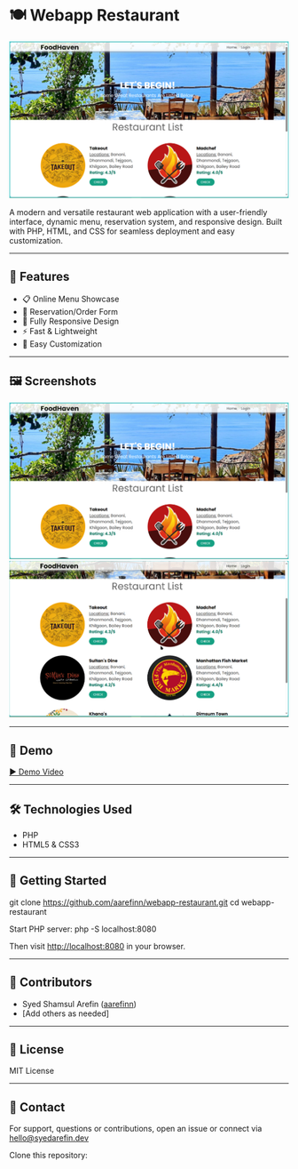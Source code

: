 # 🍽️ Webapp Restaurant

![Homepage Preview](Screenshots/1.png)

A modern and versatile restaurant web application with a user-friendly interface, dynamic menu, reservation system, and responsive design. Built with PHP, HTML, and CSS for seamless deployment and easy customization.

---

## 🚀 Features

- 📋 Online Menu Showcase  
- 📝 Reservation/Order Form  
- 📱 Fully Responsive Design  
- ⚡ Fast & Lightweight  
- 🎨 Easy Customization

---

## 🖼️ Screenshots

![Home Page](Screenshots/1.png)
![Login/Order Page](Screenshots/2.png)

---

## 🎥 Demo

[▶️ Demo Video](Demo%20Video.mp4)

---

## 🛠️ Technologies Used

- PHP
- HTML5 & CSS3

---

## 🏁 Getting Started

git clone https://github.com/aarefinn/webapp-restaurant.git
cd webapp-restaurant

Start PHP server:
php -S localhost:8080


Then visit [http://localhost:8080](http://localhost:8080) in your browser.

---

## 👥 Contributors

- Syed Shamsul Arefin ([aarefinn](https://github.com/aarefinn))
- [Add others as needed]

---

## 📄 License

MIT License

---

## 🤝 Contact

For support, questions or contributions, open an issue or connect via hello@syedarefin.dev



Clone this repository:

